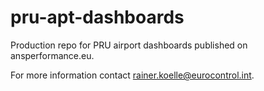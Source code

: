 # pru-apt-dashboards

Production repo for PRU airport dashboards published on ansperformance.eu.

For more information contact rainer.koelle@eurocontrol.int.

